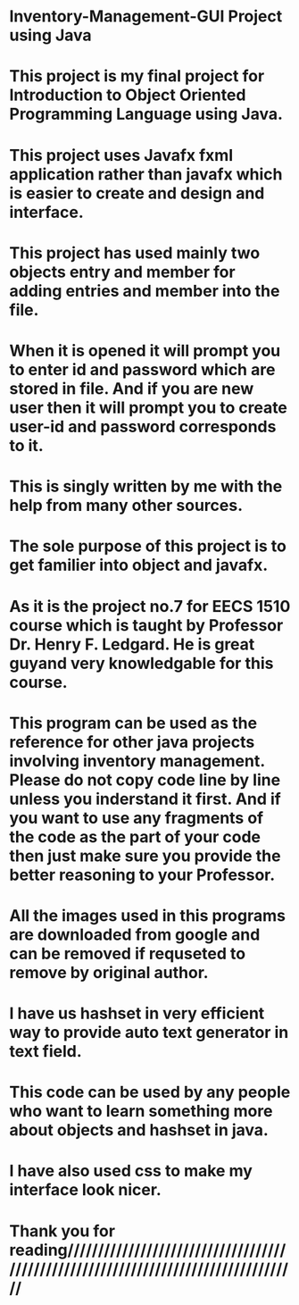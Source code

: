 # Inventory-Management-GUI Project using Java
# This project is my final project for Introduction to Object Oriented Programming Language using Java.
# This project uses Javafx fxml application rather than javafx which is easier to create and design and interface.
# This project has used mainly two objects entry and member for adding entries and member into the file.
# When it is opened it will prompt you to enter id and password which are stored in file. And if you are new user then it will prompt you     to create user-id and password corresponds to it.
# This is singly written by me with the help from many other sources. 
# The sole purpose of this project is to get familier into object and javafx.
# As it is the project no.7 for EECS 1510 course which is taught by Professor Dr. Henry F. Ledgard. He is great guyand very knowledgable     for this course.
# This program can be used as the reference for other java projects involving inventory management. Please do not  copy code line by line     unless you inderstand it first. And if you want to use any fragments of the code as the part of your code then just make sure you provide   the better reasoning to your Professor.
# All the images used in this programs are downloaded from google and can be removed if requseted to remove by original author.
# I have us hashset in very efficient way to provide auto text generator in text field.
# This code can be used by any people who want to learn something more about objects and hashset in java.
# I have also used css to make my interface look nicer.
# Thank you for reading////////////////////////////////////////////////////////////////////////////////////
